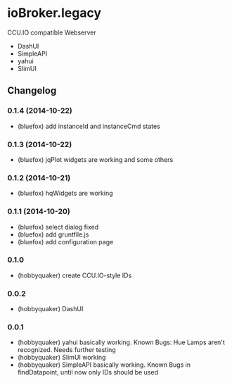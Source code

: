 ioBroker.legacy
===============

CCU.IO compatible Webserver

* DashUI
* SimpleAPI
* yahui
* SlimUI


## Changelog
### 0.1.4 (2014-10-22)
* (bluefox) add instanceId and instanceCmd states

### 0.1.3 (2014-10-22)
* (bluefox) jqPlot widgets are working and some others

### 0.1.2 (2014-10-21)
* (bluefox) hqWidgets are working

### 0.1.1 (2014-10-20)
* (bluefox) select dialog fixed
* (bluefox) add gruntfile.js
* (bluefox) add configuration page

### 0.1.0
* (hobbyquaker) create CCU.IO-style IDs

### 0.0.2
* (hobbyquaker) DashUI

### 0.0.1

* (hobbyquaker) yahui basically working. Known Bugs: Hue Lamps aren't recognized. Needs further testing
* (hobbyquaker) SlimUI working
* (hobbyquaker) SimpleAPI basically working. Known Bugs in findDatapoint, until now only IDs should be used

